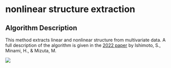 # nonlinear structure extraction

## Algorithm Description
This method extracts linear and nonlinear structure from multivariate data. A full description of the algorithm is given in the [2022 paper](https://link.springer.com/article/10.1007/s42081-022-00177-9) by Ishimoto, S., Minami, H., & Mizuta, M.

![](https://user-images.githubusercontent.com/46952903/194743710-fb9542b3-d9e9-4d07-b7ec-57ff500d7639.png)
